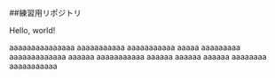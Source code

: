 ##練習用リポジトリ

Hello, world!

aaaaaaaaaaaaaaa
aaaaaaaaaaa
aaaaaaaaaaa
aaaaa
aaaaaaaaa
aaaaaaaaaaaaa
aaaaaa
aaaaaaaaaaa
aaaaaa
aaaaaa
aaaaaa
aaaaaaaa
aaaaaaaaaaa

